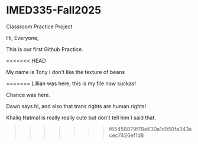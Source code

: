 # IMED335-Fall2025
Classroom Practice Project

Hi, Everyone,

This is our first Github Practice.




<<<<<<< HEAD




My name is Tony I don't like the texture of beans

=======
Lillian was here, this is my file now suckas!


Chance was here.



Dawn says hi, and also that trans rights are human rights!

Khaliq Hatmal is really really cute but don't tell him I said that.
>>>>>>> f65458879f78e630a1d950fa343ecec7426ef1d8
